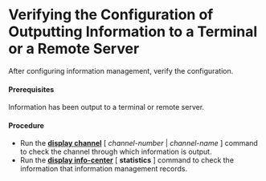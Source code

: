 Verifying the Configuration of Outputting Information to a Terminal or a Remote Server
======================================================================================

After configuring information management, verify the configuration.

#### Prerequisites

Information has been output to a terminal or remote server.


#### Procedure

* Run the [**display channel**](cmdqueryname=display+channel) [ *channel-number* | *channel-name* ] command to check the channel through which information is output.
* Run the [**display info-center**](cmdqueryname=display+info-center) [ **statistics** ] command to check the information that information management records.